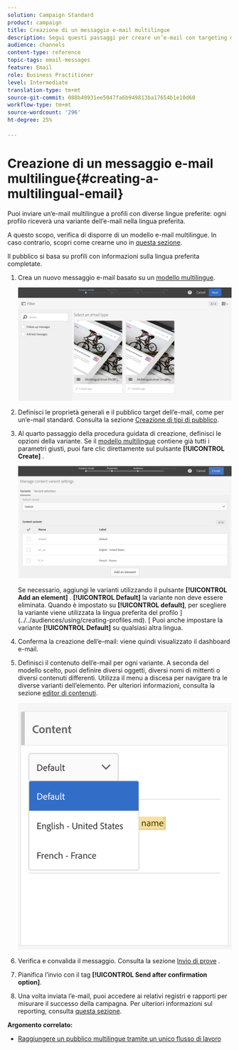 ```yaml
---
solution: Campaign Standard
product: campaign
title: Creazione di un messaggio e-mail multilingue
description: Segui questi passaggi per creare un’e-mail con targeting multilingue per i destinatari con diverse lingue preferite.
audience: channels
content-type: reference
topic-tags: email-messages
feature: Email
role: Business Practitioner
level: Intermediate
translation-type: tm+mt
source-git-commit: 088b49931ee5047fa6b949813ba17654b1e10d60
workflow-type: tm+mt
source-wordcount: '296'
ht-degree: 25%

---
```



# Creazione di un messaggio e-mail multilingue{#creating-a-multilingual-email}

Puoi inviare un’e-mail multilingue a profili con diverse lingue preferite: ogni profilo riceverà una variante dell’e-mail nella lingua preferita.

A questo scopo, verifica di disporre di un modello e-mail multilingue. In caso contrario, scopri come crearne uno in [questa sezione](../../channels/using/multilingual-messages-template.md).

Il pubblico si basa su profili con informazioni sulla lingua preferita completate.

1. Crea un nuovo messaggio e-mail basato su un [modello multilingue](../../channels/using/multilingual-messages-template.md).

   ![](assets/multi_create1.png)

1. Definisci le proprietà generali e il pubblico target dell’e-mail, come per un’e-mail standard. Consulta la sezione [Creazione di tipi di pubblico](../../audiences/using/creating-audiences.md).
1. Al quarto passaggio della procedura guidata di creazione, definisci le opzioni della variante. Se il [modello multilingue](../../channels/using/multilingual-messages-template.md) contiene già tutti i parametri giusti, puoi fare clic direttamente sul pulsante **[!UICONTROL Create]** .

   ![](assets/multi_create4.png)

   Se necessario, aggiungi le varianti utilizzando il pulsante **[!UICONTROL Add an element]** . **[!UICONTROL Default]** la variante non deve essere eliminata. Quando è impostato su **[!UICONTROL default]**, per scegliere la variante viene utilizzata la lingua preferita del profilo ](../../audiences/using/creating-profiles.md). [ Puoi anche impostare la variante **[!UICONTROL Default]** su qualsiasi altra lingua.

1. Conferma la creazione dell’e-mail: viene quindi visualizzato il dashboard e-mail.
1. Definisci il contenuto dell’e-mail per ogni variante. A seconda del modello scelto, puoi definire diversi oggetti, diversi nomi di mittenti o diversi contenuti differenti. Utilizza il menu a discesa per navigare tra le diverse varianti dell’elemento. Per ulteriori informazioni, consulta la sezione [editor di contenuti](../../designing/using/designing-content-in-adobe-campaign.md).

   ![](assets/multi_selectcontent.png)

1. Verifica e convalida il messaggio. Consulta la sezione [Invio di prove](../../sending/using/sending-proofs.md) .
1. Pianifica l’invio con il tag **[!UICONTROL Send after confirmation option]**.
1. Una volta inviata l’e-mail, puoi accedere ai relativi registri e rapporti per misurare il successo della campagna. Per ulteriori informazioni sul reporting, consulta [questa sezione](../../reporting/using/about-dynamic-reports.md).

**Argomento correlato:**

* [Raggiungere un pubblico multilingue tramite un unico flusso di lavoro](https://helpx.adobe.com/it/campaign/kb/simplify-campaign-management.html#Engageyourcustomersateverystep)

